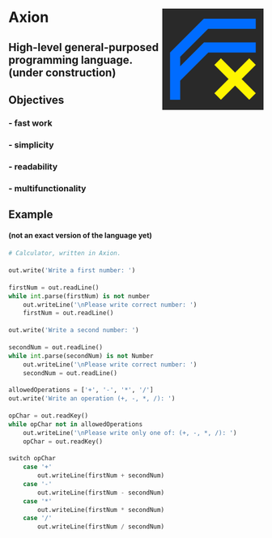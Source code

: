 # Axion <img align="right" src="https://github.com/F1uctus/Axion/blob/master/Other/Axion_logo.png" width="200" height="200" />

## High-level general-purposed programming language. (under construction)
## Objectives
### - fast work
### - simplicity
### - readability
### - multifunctionality

## Example
#### (not an exact version of the language yet)
```python
# Calculator, written in Axion.

out.write('Write a first number: ')

firstNum = out.readLine()
while int.parse(firstNum) is not number
	out.writeLine('\nPlease write correct number: ')
	firstNum = out.readLine()

out.write('Write a second number: ')

secondNum = out.readLine()
while int.parse(secondNum) is not Number
	out.writeLine('\nPlease write correct number: ')
	secondNum = out.readLine()

allowedOperations = ['+', '-', '*', '/']
out.write('Write an operation (+, -, *, /): ')

opChar = out.readKey()
while opChar not in allowedOperations
	out.writeLine('\nPlease write only one of: (+, -, *, /): ')
	opChar = out.readKey()

switch opChar
	case '+'
		out.writeLine(firstNum + secondNum)
	case '-'
		out.writeLine(firstNum - secondNum)
	case '*'
		out.writeLine(firstNum * secondNum)
	case '/'
		out.writeLine(firstNum / secondNum)
```
